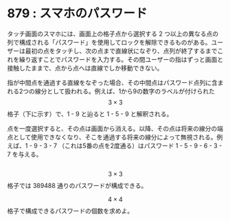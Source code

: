 # 879 : スマホのパスワード

タッチ画面のスマホには、画面上の格子点から選択する 2 つ以上の異なる点の列で構成される「パスワード」を使用してロックを解除できるものがある。ユーザーは最初の点をタッチし、次の点まで直線状になぞり、点列が終了するまでこれを繰り返すことでパスワードを入力する。その間ユーザーの指はずっと画面と接触したままで、点から点へは直線でしか移動できない。

指が中間点を通過する直線をなぞった場合、その中間点はパスワード点列に含まれる2つの線分として扱われる。例えば、1から9の数字のラベルが付けられた$$3 \times 3$$格子（下に示す）で、1 - 9 と辿ると 1 - 5 - 9 と解釈される。

点を一度選択すると、その点は画面から消える。以降、その点は将来の線分の端点として使用できなくなり、そこを通過する将来の線分によって無視される。例えば、1 - 9 - 3 - 7 （これは5番の点を2度通る）はパスワード 1 - 5 - 9 - 6 - 3 - 7 を与える。

<figure><img src="https://projecteuler.net/resources/images/0879_touchscreen_159637.png?1707555645" alt=""><figcaption></figcaption></figure>

$$3 \times 3$$ 格子では 389488 通りのパスワードが構成できる。

$$4 \times 4$$ 格子で構成できるパスワードの個数を求めよ。


